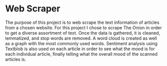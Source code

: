 # Web Scraper

The purpose of this project is to web scrape the text information of articles from a chosen website. For this project I chose to scrape The Onion in order to get a diverse assortment of text. Once the data is gathered, it is cleaned, lemmatized, and stop words are removed. A word cloud is created as well as a graph with the most commonly used words. Sentiment analysis using Textblob is also used on each article in order to see what the mood is for each individual article, finally telling what the overall mood of the scanned articles is.
